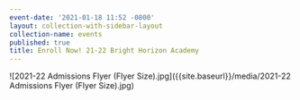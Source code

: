 ```yaml
---
event-date: '2021-01-18 11:52 -0800'
layout: collection-with-sidebar-layout
collection-name: events
published: true
title: Enroll Now! 21-22 Bright Horizon Academy
---
```

![2021-22 Admissions Flyer (Flyer Size).jpg]({{site.baseurl}}/media/2021-22 Admissions Flyer (Flyer Size).jpg)
